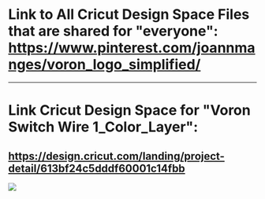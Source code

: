 # Link to All Cricut Design Space Files that are shared for "everyone": https://www.pinterest.com/joannmanges/voron_logo_simplified/

---

# Link Cricut Design Space for "Voron Switch Wire 1_Color_Layer":
## https://design.cricut.com/landing/project-detail/613bf24c5dddf60001c14fbb

<img src="https://github.com/GadgetAngel/Cricut_Voron_Logos/blob/main/images/Cricut_VoronSW_Logo_RearPanel_1Layer.jpg?raw=true" />